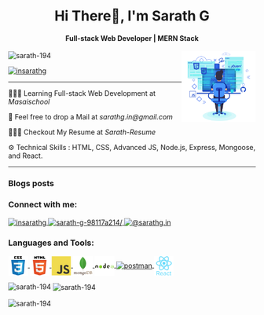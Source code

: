 <!DOCTYPE html>
<html lang="en">
<head>
  <meta charset="UTF-8">
  <meta http-equiv="X-UA-Compatible" content="IE=edge">
  <meta name="viewport" content="width=device-width, initial-scale=1.0">
  
</head>
<body>
  <h1 align="center">Hi There👋, I'm Sarath G</h1>
  <h4 align="center">Full-stack Web Developer | MERN Stack</h4>
<img src="https://raw.githubusercontent.com/Renukote/Renukote/051cadb27789caa9a268427a07ad8d9e3b6c7cec/web-developer-img.svg" width='30%' height="40%" align='right'/>
  
  <p style="text-align:left"> <img src="https://komarev.com/ghpvc/?username=sarath-194&label=Profile%20views&color=0e75b6&style=flat" alt="sarath-194" /> </p>
  
  <p style="text-align:left"> <a href="https://twitter.com/insarathg" target="blank"><img src="https://img.shields.io/twitter/follow/insarathg?logo=twitter&style=for-the-badge" alt="insarathg" /></a> </p>
  <hr/>
  
  <p>
    👨🏻‍💻 Learning Full-stack Web Development at <a style="font-style:italic;text-decoration: none;" target="_blank" href="https://www.masaischool.com/">Masaischool</a>
  </p>
  <p>
    💌 Feel free to drop a Mail at <a style="font-style:italic;text-decoration: none;" target="_blank" href="mailto:sarathg.in@gmail.com">sarathg.in@gmail.com</a>
  </p>
  <p>
    👨🏻‍🎓 Checkout My Resume at <a style="font-style:italic;text-decoration: none;" href="https://drive.google.com/file/d/1v7ueHIdqoxfJSETYNBa7s3VROrrupKph/view?usp=sharing" target="_blank">Sarath-Resume</a>
  </p>
  <p>
    ⚙️ Technical Skills : HTML, CSS, Advanced JS, Node.js, Express, Mongoose, and React.
  </p>
  <hr/>

</body>
</html>


### Blogs posts
<!-- BLOG-POST-LIST:START -->
<!-- BLOG-POST-LIST:END -->


<h3 align="left">Connect with me:</h3>

<p align="left">
<a href="https://twitter.com/insarathg" target="blank">
  <img align="center" src="https://raw.githubusercontent.com/rahuldkjain/github-profile-readme-generator/master/src/images/icons/Social/twitter.svg" alt="insarathg" height="30" width="40" />
  </a>
<a href="https://linkedin.com/in/sarath-g-98117a214/" target="blank">
  <img align="center" src="https://raw.githubusercontent.com/rahuldkjain/github-profile-readme-generator/master/src/images/icons/Social/linked-in-alt.svg" alt="sarath-g-98117a214/" height="30" width="40" />
  </a>
<a href="https://medium.com/@sarathg.in" target="blank">
  <img align="center" src="https://raw.githubusercontent.com/rahuldkjain/github-profile-readme-generator/master/src/images/icons/Social/medium.svg" alt="@sarathg.in" height="30" width="40" />
  </a>
</p>

<h3 align="left">Languages and Tools:</h3>
<p align="left">
  
  <a href="https://www.w3schools.com/css/" target="_blank" rel="noreferrer">
    <img align="center" margin="10px" src="https://raw.githubusercontent.com/devicons/devicon/master/icons/css3/css3-original-wordmark.svg" alt="css3" width="40" height="40"/>
  </a>
  <a href="https://www.w3.org/html/" target="_blank" rel="noreferrer">
    <img align="center" margin="10px" src="https://raw.githubusercontent.com/devicons/devicon/master/icons/html5/html5-original-wordmark.svg" alt="html5" width="40" height="40"/>
  </a>
  <a href="https://developer.mozilla.org/en-US/docs/Web/JavaScript" target="_blank" rel="noreferrer">
    <img align="center" margin="10px" src="https://raw.githubusercontent.com/devicons/devicon/master/icons/javascript/javascript-original.svg" alt="javascript" width="40" height="40"/>
  </a>
  <a href="https://www.mongodb.com/" target="_blank" rel="noreferrer">
    <img align="center" margin-righht="10px" src="https://raw.githubusercontent.com/devicons/devicon/master/icons/mongodb/mongodb-original-wordmark.svg" alt="mongodb" width="40" height="40"/>
  </a>
  <a href="https://nodejs.org" target="_blank" rel="noreferrer">
    <img align="center" margin="10px" src="https://raw.githubusercontent.com/devicons/devicon/master/icons/nodejs/nodejs-original-wordmark.svg" alt="nodejs" width="40" height="40"/>
  </a>
  <a href="https://postman.com" target="_blank" rel="noreferrer">
    <img align="center" margin="10px" src="https://www.vectorlogo.zone/logos/getpostman/getpostman-icon.svg" alt="postman" width="40" height="40"/>
  </a>
  <a href="https://reactjs.org/" target="_blank" rel="noreferrer">
   <img align="center" margin="10px" src="https://raw.githubusercontent.com/devicons/devicon/master/icons/react/react-original-wordmark.svg" alt="react" width="40" height="40"/>
  </a>
  
</p>

<p>
  <img align="left" src="https://github-readme-stats.vercel.app/api/top-langs?username=sarath-194&show_icons=true&locale=en&layout=compact" alt="sarath-194" />
</p>

<p>&nbsp;<img align="center" src="https://github-readme-stats.vercel.app/api?username=sarath-194&show_icons=true&locale=en" alt="sarath-194" />
</p>

<p>
  <img align="center" src="https://github-readme-streak-stats.herokuapp.com/?user=sarath-194&" alt="sarath-194" />
</p>




